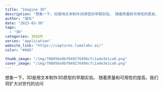 ```yaml
---
title: "Imagine 3D"
description: "想象一下，3D是用文本制作3D原型的早期实验。 随着质量和可用性的提高，我们将扩大对世代的访问 "
author: "瑞东"
date: "2023-03-30"
tags:
  - "3D"
categories: 3D创作
series: "application"
website_link: "https://captures.lumalabs.ai/"
color: "#666"

thumb_image: "/img/708056e9bf049276496cfc1a4e3e1ca0.png"
cover_image: "/img/708056e9bf049276496cfc1a4e3e1ca0.png"
---
```


想象一下，3D是用文本制作3D原型的早期实验。 随着质量和可用性的提高，我们将扩大对世代的访问 